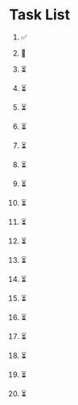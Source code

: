 # Task List

1. ✅ 

2. 🔄 

3. ⏳ 

4. ⏳ 

5. ⏳ 

6. ⏳ 

7. ⏳ 

8. ⏳ 

9. ⏳ 

10. ⏳ 

11. ⏳ 

12. ⏳ 

13. ⏳ 

14. ⏳ 

15. ⏳ 

16. ⏳ 

17. ⏳ 

18. ⏳ 

19. ⏳ 

20. ⏳ 


